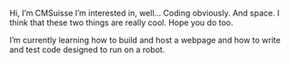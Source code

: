Hi, I’m CMSuisse
I’m interested in, well... Coding obviously. And space. I think that these two things are really cool. Hope you do too.

I’m currently learning how to build and host a webpage and how to write and test code designed to run on a robot.
